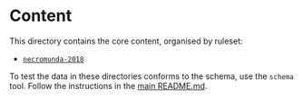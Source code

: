 # Content

This directory contains the core content, organised by ruleset:

-   [`necromunda-2018`](./necromunda-2018/)

To test the data in these directories conforms to the schema, use the `schema` tool. Follow the instructions in the [main README.md](../README.md).
